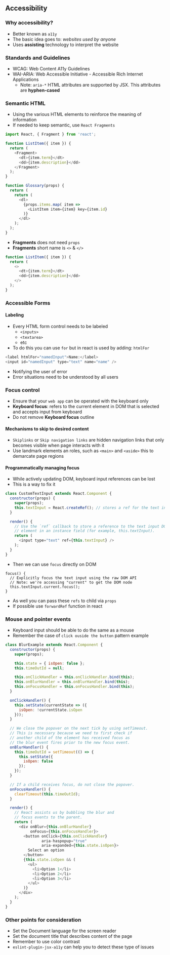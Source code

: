 ## Accessibility
### Why accessibility?
- Better known as `a11y`
- The basic idea goes to: _websites used by anyone_
- Uses **assisting** technology to interpret the website

### Standards and Guidelines
- WCAG: Web Content A11y Guidelines
- WAI-ARIA: Web Accessible Initiative - Accessible Rich Internet Applications
  - Note: `aria-*` HTML attributes are supported by JSX. This attributes are **hyphen-cased**

### Semantic HTML
- Using the various HTML elements to reinforce the meaning of information
- If needed to keep semantic, use `React Fragments`
```javascript
import React, { Fragment } from 'react';

function ListItem({ item }) {
  return (
    <Fragment>
      <dt>{item.term}</dt>
      <dd>{item.description}</dd>
    </Fragment>
  );
}

function Glossary(props) {
  return (
    return (
      <dl>
        {props.items.map( item =>
          <ListItem item={item} key={item.id}
        )}
      </dl>
    );
  );
}
```
- **Fragments** does not need `props`
- **Fragments** short name is `<>` & `</>`
```javascript
function ListItem({ item }) {
  return (
    <>
      <dt>{item.term}</dt>
      <dd>{item.description}</dd>
    </>
  );
}
```

### Accessible Forms
#### Labeling
- Every HTML form control needs to be labeled
  - `<inputs>`
  - `<textarea>`
  - etc
- To do this you can use `for` but in react is used by adding: `htmlFor`
```javascript
<label htmlFor="namedInput">Name:</label>
<input id="namedInput" type="text" name="name" />
```
- Notifying the user of error
- Error situations need to be understood by all users

### Focus control
- Ensure that your `web app` can be operated with the keyboard only
- **Keyboard focus**: refers to the current element in DOM that is selected and accepts input from keyboard
- Do not remove **Keyboard focus** outline

#### Mechanisms to skip to desired content
- `Skiplinks` or `Skip navigation links` are hidden navigation links that only becomes visible when page interacts with it
- Use landmark elements an roles, such as `<main>` and `<aside>` this to demarcate page regions

#### Programmatically managing focus
- While actively updating DOM, keyboard input references can be lost
- This is a way to fix it
```javascript
class CustomTextInput extends React.Component {
  constructor(props) {
    super(props);
    this.textInput = React.createRef(); // stores a ref for the text input DOM element
  }

  render() {
    // Use the `ref` callback to store a reference to the text input DOM
    // element in an instance field (for example, this.textInput).
    return (
      <input type="text" ref={this.textInput} />
    );
  }
}
```
- Then we can use `focus` directly on DOM
```
focus() {
  // Explicitly focus the text input using the raw DOM API
  // Note: we're accessing "current" to get the DOM node
  this.textInput.current.focus();
}
```
- As well you can pass these `refs` to child via `props`
- If possible use `forwardRef` function in react

### Mouse and pointer events
- Keyboard input should be able to do the same as a mouse
- Remember the case of `click ouside the button` pattern example
```javascript
class BlurExample extends React.Component {
  constructor(props) {
    super(props);

    this.state = { isOpen: false };
    this.timeOutId = null;

    this.onClickHandler = this.onClickHandler.bind(this);
    this.onBlurHandler = this.onBlurHandler.bind(this);
    this.onFocusHandler = this.onFocusHandler.bind(this);
  }

  onClickHandler() {
    this.setState(currentState => ({
      isOpen: !currentState.isOpen
    }));
  }

  // We close the popover on the next tick by using setTimeout.
  // This is necessary because we need to first check if
  // another child of the element has received focus as
  // the blur event fires prior to the new focus event.
  onBlurHandler() {
    this.timeOutId = setTimeout(() => {
      this.setState({
        isOpen: false
      });
    });
  }

  // If a child receives focus, do not close the popover.
  onFocusHandler() {
    clearTimeout(this.timeOutId);
  }

  render() {
    // React assists us by bubbling the blur and
    // focus events to the parent.
    return (
      <div onBlur={this.onBlurHandler}
           onFocus={this.onFocusHandler}>
        <button onClick={this.onClickHandler}
                aria-haspopup="true"
                aria-expanded={this.state.isOpen}>
          Select an option
        </button>
        {this.state.isOpen && (
          <ul>
            <li>Option 1</li>
            <li>Option 2</li>
            <li>Option 3</li>
          </ul>
        )}
      </div>
    );
  }
}
```

### Other points for consideration
- Set the Document language for the screen reader
- Set the document title that describes content of the page
- Remember to use color contrast
- `eslint-plugin-jsx-a11y` can help you to detect these type of issues
